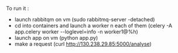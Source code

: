 To run it :
- launch rabbitqm on vm (sudo rabbitmq-server -detached)
- cd into containers and launch a worker n each of them (celery -A app.celery worker --loglevel=info -n worker1@%h)
- launch app on vm (python app.py)
- make a request (curl http://130.238.29.85:5000/analyse)
